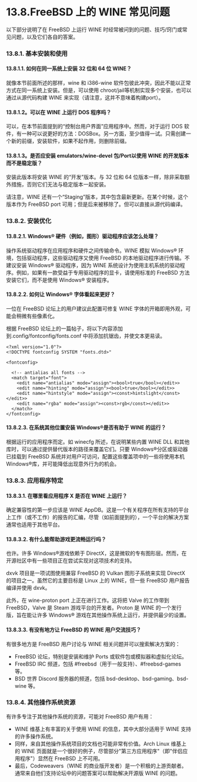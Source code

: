 # 13.8.FreeBSD 上的 WINE 常见问题


以下部分说明了在 FreeBSD 上运行 WINE 时经常被问到的问题、技巧/窍门或常见问题，以及它们各自的答案。

### 13.8.1. 基本安装和使用

#### 13.8.1.1. 如何在同一系统上安装 32 位和 64 位 WINE？

就像本节前面所述的那样，wine 和 i386-wine 软件包彼此冲突，因此不能以正常方式在同一系统上安装。但是，可以使用 chroot/jail等机制实现多个安装，也可以通过从源代码构建 WINE 来实现（请注意，这并不意味着构建port）。

#### 13.8.1.2。可以在 WINE 上运行 DOS 程序吗？

可以，在本节前面提到的“控制台用户界面”应用程序中。然而，对于运行 DOS 软件，有一种可以说更好的方法：DOSBox。另一方面，至少值得一试。只需创建一个新的前缀，安装软件，如果不起作用，则删除前缀。

#### 13.8.1.3。是否应安装 emulators/wine-devel 包/Port以使用 WINE 的开发版本而不是稳定版？

安装此版本将安装 WINE 的“开发”版本。与 32 位和 64 位版本一样，除非采取额外措施，否则它们无法与稳定版本一起安装。

请注意，WINE 还有一个“Staging”版本，其中包含最新更新。在某个时候，这个版本作为 FreeBSD port 可用；但是后来被移除了。但可以直接从源代码编译。

### 13.8.2. 安装优化

#### 13.8.2.1. Windows® 硬件（例如，图形）驱动程序应该怎么处理？

操作系统驱动程序在应用程序和硬件之间传输命令。WINE 模拟 Windows® 环境，包括驱动程序，这些驱动程序又使用 FreeBSD 的本地驱动程序进行传输。不建议安装 Windows® 驱动程序，因为 WINE 系统设计为使用主机系统的驱动程序。例如，如果有一款受益于专用驱动程序的显卡，请使用标准的 FreeBSD 方法安装它们，而不是使用 Windows® 安装程序。

#### 13.8.2.2. 如何让 Windows® 字体看起来更好？

一位在 FreeBSD 论坛上的用户建议此配置可修复 WINE 字体的开箱即用外观，可能会稍微有些像素化。

根据 FreeBSD 论坛上的一篇帖子，将以下内容添加到.config/fontconfig/fonts.conf 中将添加抗锯齿，并使文本更易读。

```
<?xml version="1.0"?>
<!DOCTYPE fontconfig SYSTEM "fonts.dtd>"

<fontconfig>

  <!-- antialias all fonts -->
  <match target="font">
    <edit name="antialias" mode="assign"><bool>true</bool></edit>>
    <edit name="hinting" mode="assign"><bool>true</bool></edit>>
    <edit name="hintstyle" mode="assign"><const>hintslight</const></edit>>
    <edit name="rgba" mode="assign"><const>rgb</const></edit>>
  </match>
</fontconfig>
```

#### 13.8.2.3. 在系统其他位置安装 Windows®是否有助于 WINE 的运行？

根据运行的应用程序而定。如 winecfg 所述，在说明某些内置 WINE DLL 和其他库时，可以通过提供替代版本的路径来覆盖它们。只要 Windows®分区或驱动器已挂载到 FreeBSD 系统并对用户可访问，配置这些覆盖项中的一些将使用本机 Windows®库，并可能降低出现意外行为的机会。

### 13.8.3. 应用程序特定

#### 13.8.3.1. 在哪里看应用程序 X 是否在 WINE 上运行？

确定兼容性的第一步应该是 WINE AppDB。这是一个有关程序在所有支持的平台上工作（或不工作）的报告的汇编，尽管（如前面提到的），一个平台的解决方案通常也适用于其他平台。

#### 13.8.3.2. 有什么能帮助游戏更流畅运行吗？

也许。许多 Windows®游戏依赖于 DirectX，这是微软的专有图形层。然而，在开源社区中有一些项目正在尝试实现对这项技术的支持。

dxvk 项目是一项试图使用兼容 FreeBSD 的 Vulkan 图形子系统来实现 DirectX 的项目之一。虽然它的主要目标是 Linux 上的 WINE，但一些 FreeBSD 用户报告编译并使用 dxvk。

此外，在 wine-proton port 上正在进行工作。这将把 Valve 的工作带到 FreeBSD，Valve 是 Steam 游戏平台的开发者。Proton 是 WINE 的一个发行版，旨在能让许多 Windows® 游戏在其他操作系统上运行，并提供最少的设置。

#### 13.8.3.3. 有没有地方让 FreeBSD 的 WINE 用户交流技巧？

有很多地方是 FreeBSD 用户讨论与 WINE 相关问题并可以搜索解决方案的：

* FreeBSD 论坛，特别是安装和维护 Ports 或软件包或模拟器和虚拟化论坛。
* FreeBSD IRC 频道，包括 #freebsd（用于一般支持）、#freebsd-games 等。
* BSD 世界 Discord 服务器的频道，包括 bsd-desktop、bsd-gaming、bsd-wine 等。

### 13.8.4. 其他操作系统资源

有许多专注于其他操作系统的资源，可能对 FreeBSD 用户有用：

* WINE 维基上有丰富的关于使用 WINE 的信息，其中大部分适用于 WINE 支持的许多操作系统。
* 同样，来自其他操作系统项目的文档也可能非常有价值。Arch Linux 维基上的 WINE 页面就是一个很好的例子，尽管部分"第三方应用程序"（即"伴侣应用程序"）显然在 FreeBSD 上不可用。
* 最后，Codeweavers（WINE 的商业版开发者）是一个积极的上游贡献者。通常来自他们支持论坛中的问题答案可以帮助解决开源版 WINE 的问题。
